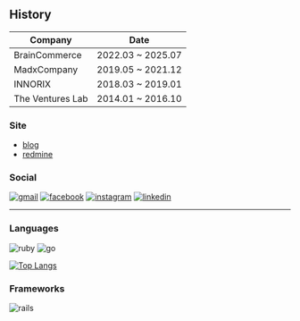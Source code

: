 ## History

| Company          | Date              |
| ---------------- | ----------------- |
| BrainCommerce    | 2022.03 ~ 2025.07 |
| MadxCompany      | 2019.05 ~ 2021.12 |
| INNORIX          | 2018.03 ~ 2019.01 |
| The Ventures Lab | 2014.01 ~ 2016.10 |

### Site
- [blog](https://joungsik.github.io/)
- [redmine](https://redmine.joungsik.com)

### Social
[![gmail](https://img.shields.io/badge/Gmail-D14836?style=for-the-badge&logo=gmail&logoColor=white)](mailto:tjstlr2010@gmail.com)
[![facebook](https://img.shields.io/badge/Facebook-1877F2?style=for-the-badge&logo=facebook&logoColor=white)](https://www.facebook.com/profile.php?id=100002406291053)
[![instagram](https://img.shields.io/badge/Instagram-E4405F?style=for-the-badge&logo=instagram&logoColor=white)](https://www.instagram.com/main_jskim/)
[![linkedin](https://img.shields.io/badge/LinkedIn-0077B5?style=for-the-badge&logo=linkedin&logoColor=white)](https://www.linkedin.com/in/joungsik)

------

### Languages
![ruby](https://img.shields.io/badge/Ruby-CC342D?style=for-the-badge&logo=ruby&logoColor=white)
![go](https://img.shields.io/badge/Go-00ADD8?style=for-the-badge&logo=go&logoColor=white)

[![Top Langs](https://github-readme-stats.vercel.app/api/top-langs/?username=JoungSik&hide=html,css&theme=dark&layout=compact&langs_count=8)](https://github.com/anuraghazra/github-readme-stats)

### Frameworks
![rails](https://img.shields.io/badge/Ruby_on_Rails-CC0000?style=for-the-badge&logo=ruby-on-rails&logoColor=white)
